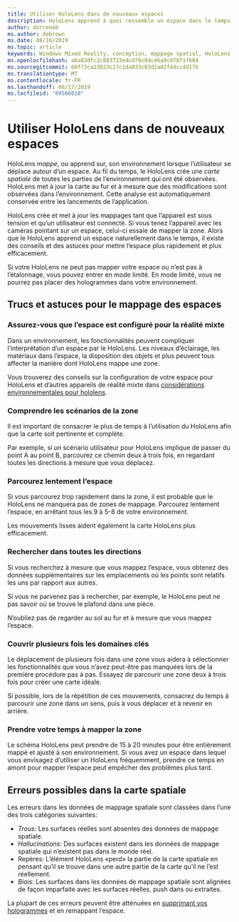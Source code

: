 ```yaml
---
title: Utiliser HoloLens dans de nouveaux espaces
description: HoloLens apprend à quoi ressemble un espace dans le temps. Les utilisateurs peuvent faciliter ce processus en déplaçant le HoloLens de certaines façons à travers l’espace.
author: dorreneb
ms.author: dobrown
ms.date: 08/16/2019
ms.topic: article
keywords: Windows Mixed Reality, conception, mappage spatial, HoloLens, reconstruction des surfaces, maillage, suivi des têtes, mappage
ms.openlocfilehash: a6a83dfc2c883723e4cd79c0dc46a9cd78f1f604
ms.sourcegitcommit: 60f73ca23023c17c1da833c83d2a02f4dcc4d17b
ms.translationtype: MT
ms.contentlocale: fr-FR
ms.lasthandoff: 08/17/2019
ms.locfileid: "69566018"
---
```

# <a name="use-hololens-in-new-spaces"></a>Utiliser HoloLens dans de nouveaux espaces

HoloLens *mappe*, ou apprend sur, son environnement lorsque l’utilisateur se déplace autour d’un espace. Au fil du temps, le HoloLens crée une *carte spatiale* de toutes les parties de l’environnement qui ont été observées. HoloLens met à jour la carte au fur et à mesure que des modifications sont observées dans l’environnement. Cette analyse est automatiquement conservée entre les lancements de l’application.

HoloLens crée et met à jour les mappages tant que l’appareil est sous tension et qu’un utilisateur est connecté. Si vous tenez l’appareil avec les caméras pointant sur un espace, celui-ci essaie de mapper la zone. Alors que le HoloLens apprend un espace naturellement dans le temps, il existe des conseils et des astuces pour mettre l’espace plus rapidement et plus efficacement. 

Si votre HoloLens ne peut pas mapper votre espace ou n’est pas à l’étalonnage, vous pouvez entrer en mode limité. En mode limité, vous ne pourrez pas placer des hologrammes dans votre environnement.

## <a name="tips-and-tricks-for-mapping-spaces"></a>Trucs et astuces pour le mappage des espaces

### <a name="make-sure-the-space-is-set-up-for-mixed-reality"></a>Assurez-vous que l’espace est configuré pour la réalité mixte

Dans un environnement, les fonctionnalités peuvent compliquer l’interprétation d’un espace par le HoloLens. Les niveaux d’éclairage, les matériaux dans l’espace, la disposition des objets et plus peuvent tous affecter la manière dont HoloLens mappe une zone.

Vous trouverez des conseils sur la configuration de votre espace pour HoloLens et d’autres appareils de réalité mixte dans [considérations environnementales pour hololens](environment-considerations-for-hololens.md).

### <a name="understand-the-scenarios-for-the-area"></a>Comprendre les scénarios de la zone

Il est important de consacrer le plus de temps à l’utilisation du HoloLens afin que la carte soit pertinente et complète. 

Par exemple, si un scénario utilisateur pour HoloLens implique de passer du point A au point B, parcourez ce chemin deux à trois fois, en regardant toutes les directions à mesure que vous déplacez. 

### <a name="walk-slowly-around-the-space"></a>Parcourez lentement l’espace

Si vous parcourez trop rapidement dans la zone, il est probable que le HoloLens ne manquera pas de zones de mappage. Parcourez lentement l’espace, en arrêtant tous les 9 à 5-8 de votre environnement.

Les mouvements lisses aident également la carte HoloLens plus efficacement.

### <a name="look-in-all-directions"></a>Rechercher dans toutes les directions

Si vous recherchez à mesure que vous mappez l’espace, vous obtenez des données supplémentaires sur les emplacements où les points sont relatifs les uns par rapport aux autres. 

Si vous ne parvenez pas à rechercher, par exemple, le HoloLens peut ne pas savoir où se trouve le plafond dans une pièce. 

N’oubliez pas de regarder au sol au fur et à mesure que vous mappez l’espace.

### <a name="cover-key-areas-multiple-times"></a>Couvrir plusieurs fois les domaines clés

Le déplacement de plusieurs fois dans une zone vous aidera à sélectionner les fonctionnalités que vous n’avez peut-être pas manquées lors de la première procédure pas à pas. Essayez de parcourir une zone deux à trois fois pour créer une carte idéale.

Si possible, lors de la répétition de ces mouvements, consacrez du temps à parcourir une zone dans un sens, puis à vous déplacer et à revenir en arrière.

### <a name="take-your-time-mapping-the-area"></a>Prendre votre temps à mapper la zone

Le schéma HoloLens peut prendre de 15 à 20 minutes pour être entièrement mappé et ajusté à son environnement. Si vous avez un espace dans lequel vous envisagez d’utiliser un HoloLens fréquemment, prendre ce temps en amont pour mapper l’espace peut empêcher des problèmes plus tard. 

## <a name="possible-errors-in-the-spatial-map"></a>Erreurs possibles dans la carte spatiale

Les erreurs dans les données de mappage spatiale sont classées dans l’une des trois catégories suivantes:

* *Trous*: Les surfaces réelles sont absentes des données de mappage spatiale.
* *Hallucinations*: Des surfaces existent dans les données de mappage spatiale qui n’existent pas dans le monde réel.
* Repères: L’élément HoloLens «perd» la partie de la carte spatiale en pensant qu’il se trouve dans une autre partie de la carte qu’il ne l’est réellement.
* *Biais*: Les surfaces dans les données de mappage spatiale sont alignées de façon imparfaite avec les surfaces réelles, push dans ou extraites.

La plupart de ces erreurs peuvent être atténuées en [supprimant vos hologrammes](environment-considerations-for-hololens.md) et en remappant l’espace.